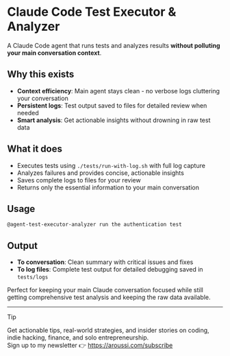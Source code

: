 # Claude Code Test Executor & Analyzer

A Claude Code agent that runs tests and analyzes results **without polluting your main conversation context**.

## Why this exists
- **Context efficiency**: Main agent stays clean - no verbose logs cluttering your conversation
- **Persistent logs**: Test output saved to files for detailed review when needed
- **Smart analysis**: Get actionable insights without drowning in raw test data

## What it does
- Executes tests using `./tests/run-with-log.sh` with full log capture
- Analyzes failures and provides concise, actionable insights
- Saves complete logs to files for your review
- Returns only the essential information to your main conversation

## Usage
```
@agent-test-executor-analyzer run the authentication test
```

## Output
- **To conversation**: Clean summary with critical issues and fixes
- **To log files**: Complete test output for detailed debugging saved in `tests/logs`

Perfect for keeping your main Claude conversation focused while still getting comprehensive test analysis and keeping the raw data available.

---

> [!TIP]
> Get actionable tips, real-world strategies, and insider stories on coding, indie hacking, finance, and solo entrepreneurship.<br>
> Sign up to my newsletter 👉 https://aroussi.com/subscribe
